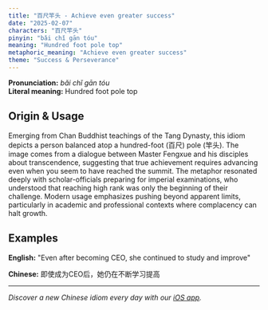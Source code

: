 ```yaml
---
title: "百尺竿头 - Achieve even greater success"
date: "2025-02-07"
characters: "百尺竿头"
pinyin: "bǎi chǐ gān tóu"
meaning: "Hundred foot pole top"
metaphoric_meaning: "Achieve even greater success"
theme: "Success & Perseverance"
---
```


**Pronunciation:** *bǎi chǐ gān tóu*  
**Literal meaning:** Hundred foot pole top

## Origin & Usage

Emerging from Chan Buddhist teachings of the Tang Dynasty, this idiom depicts a person balanced atop a hundred-foot (百尺) pole (竿头). The image comes from a dialogue between Master Fengxue and his disciples about transcendence, suggesting that true achievement requires advancing even when you seem to have reached the summit. The metaphor resonated deeply with scholar-officials preparing for imperial examinations, who understood that reaching high rank was only the beginning of their challenge. Modern usage emphasizes pushing beyond apparent limits, particularly in academic and professional contexts where complacency can halt growth.

## Examples

**English:** "Even after becoming CEO, she continued to study and improve"

**Chinese:** 即使成为CEO后，她仍在不断学习提高

---

*Discover a new Chinese idiom every day with our [iOS app](https://apps.apple.com/us/app/daily-chinese-idioms/id6740611324).*
